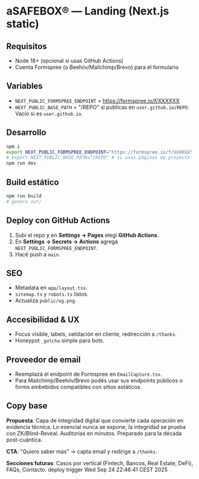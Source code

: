 # aSAFEBOX® — Landing (Next.js static)

## Requisitos
- Node 18+ (opcional si usas GitHub Actions)
- Cuenta Formspree (o Beehiiv/Mailchimp/Brevo) para el formulario

## Variables
- `NEXT_PUBLIC_FORMSPREE_ENDPOINT` = https://formspree.io/f/XXXXXX
- `NEXT_PUBLIC_BASE_PATH` = "/REPO" si publicas en `user.github.io/REPO`. Vacío si es `user.github.io`.

## Desarrollo
```bash
npm i
export NEXT_PUBLIC_FORMSPREE_ENDPOINT="https://formspree.io/f/XXXXXX"
# export NEXT_PUBLIC_BASE_PATH="/REPO" # si usas páginas de proyecto
npm run dev
```

## Build estático
```bash
npm run build
# genera out/
```

## Deploy con GitHub Actions
1) Subí el repo y en **Settings → Pages** elegí **GitHub Actions**.
2) En **Settings → Secrets → Actions** agregá `NEXT_PUBLIC_FORMSPREE_ENDPOINT`.
3) Hacé push a `main`.

## SEO
- Metadata en `app/layout.tsx`.
- `sitemap.ts` y `robots.ts` listos.
- Actualiza `public/og.png`.

## Accesibilidad & UX
- Focus visible, labels, validación en cliente, redirección a `/thanks`.
- Honeypot `_gotcha` simple para bots.

## Proveedor de email
- Reemplazá el endpoint de Formspree en `EmailCapture.tsx`.
- Para Mailchimp/Beehiiv/Brevo podés usar sus endpoints públicos o forms embebidos compatibles con sitios estáticos.

## Copy base
**Propuesta**: Capa de integridad digital que convierte cada operación en evidencia técnica. Lo esencial nunca se expone; la integridad se prueba con ZK/Blind-Reveal. Auditorías en minutos. Preparado para la década post-cuántica.

**CTA**: "Quiero saber más" → capta email y redirige a `/thanks`.

**Secciones futuras**: Casos por vertical (Fintech, Bancos, Real Estate, DeFi), FAQs, Contacto.
deploy trigger Wed Sep 24 22:46:41 CEST 2025
